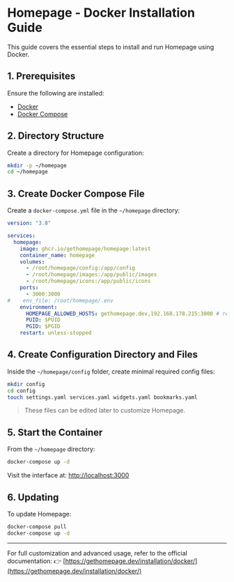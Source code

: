 # Homepage - Docker Installation Guide

This guide covers the essential steps to install and run Homepage using Docker.

## 1. Prerequisites

Ensure the following are installed:

- [Docker](https://docs.docker.com/get-docker/)
- [Docker Compose](https://docs.docker.com/compose/install/)

## 2. Directory Structure

Create a directory for Homepage configuration:

```bash
mkdir -p ~/homepage
cd ~/homepage
````

## 3. Create Docker Compose File

Create a `docker-compose.yml` file in the `~/homepage` directory:

```yaml
version: "3.8"

services:
  homepage:
    image: ghcr.io/gethomepage/homepage:latest
    container_name: homepage
    volumes:
      - /root/homepage/config:/app/config
      - /root/homepage/images:/app/public/images
      - /root/homepage/icons:/app/public/icons
    ports:
      - 3000:3000
#    env_file: /root/homepage/.env  
    environment:
      HOMEPAGE_ALLOWED_HOSTS: gethomepage.dev,192.168.178.215:3000 # required, may need port. See gethomepage.dev/installation/#homepage_allowed_hosts
      PUID: $PUID
      PGID: $PGID
    restart: unless-stopped
```

## 4. Create Configuration Directory and Files

Inside the `~/homepage/config` folder, create minimal required config files:

```bash
mkdir config
cd config
touch settings.yaml services.yaml widgets.yaml bookmarks.yaml
```

> These files can be edited later to customize Homepage.

## 5. Start the Container

From the `~/homepage` directory:

```bash
docker-compose up -d
```

Visit the interface at: [http://localhost:3000](http://localhost:3000)

## 6. Updating

To update Homepage:

```bash
docker-compose pull
docker-compose up -d
```

---

For full customization and advanced usage, refer to the official documentation:
👉 [https://gethomepage.dev/installation/docker/](https://gethomepage.dev/installation/docker/)